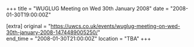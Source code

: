 +++
title = "WUGLUG Meeting on Wed 30th January 2008"
date = "2008-01-30T19:00:00Z"

[extra]
original = "https://uwcs.co.uk/events/wuglug-meeting-on-wed-30th-january-2008-1474489005250/"    
end_time = "2008-01-30T21:00:00Z"
location = "TBA"
+++



